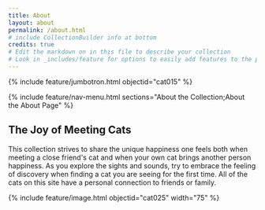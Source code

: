 ```yaml
---
title: About
layout: about
permalink: /about.html
# include CollectionBuilder info at bottom
credits: true
# Edit the markdown on in this file to describe your collection
# Look in _includes/feature for options to easily add features to the page
---
```


{% include feature/jumbotron.html objectid="cat015" %}

{% include feature/nav-menu.html sections="About the Collection;About the About Page" %}

## The Joy of Meeting Cats

This collection strives to share the unique happiness one feels both when meeting a close friend's cat and when your own cat brings another person happiness. As you explore the sights and sounds, try to embrace the feeling of discovery when finding a cat you are seeing for the first time. All of the cats on this site have a personal connection to friends or family.

{% include feature/image.html objectid="cat025" width="75" %}
